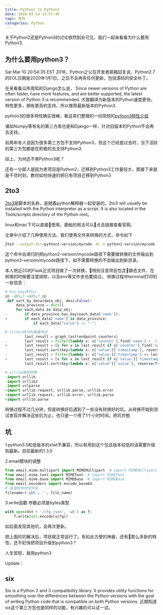 ```yaml
---
title: Python2 to Python3
date: 2018-03-14 13:57:49
tags: 写作 
categories: Python
---
```


关于Python2还是Python3的讨论依然到处可见，我们一起来看看为什么要用Python3.

## 为什么要用python3？

Sat Mar 10 20:54:35 EST 2018，Python之父在开发者邮箱回复说，Python2.7的EOL日期是2020年1月1日，之后不会再有任何更新，包括源码的安全补丁。

在来看看众所周知的Django怎么说，
Since newer versions of Python are often faster, have more features, and are better supported, the latest version of Python 3 is recommended.
大致翻译为新版本的Python速度更快，特性更多，拥有更高的支持，所以推荐最新版本的Python3.

python3的很多特性确实很棒，看这哥们整理的一份简短的[python3特性介绍](https://github.com/arogozhnikov/python3_with_pleasure)

诸如Numpy等有名的第三方库也是和Django一样，针对旧版本的Python不会再去支持。

前两年有人说因为很多第三方包不支持Python3，但这个已经是过去时，当下活跃的第三方包都是在积极的去支持Python3.

综上，为何还不用Python3呢？

还有一分部人是因为老项目是Python2，迁移到Python3工作量较大，那接下来就是干货时刻，教你如何快速的把已有项目迁移到Python3

## 2to3

[2to3](https://docs.python.org/3/library/2to3.html?highlight=2to3)是脚本的名称，是随着python解释器一起安装的。2to3 will usually be installed with the Python interpreter as a script. It is also located in the Tools/scripts directory of the Python root。

linux和mac下可以直接使用。基础的用法可以点击链接查看官网。

文章中介绍了几种使用方法，我们使用文件夹转换的方式，命令如下

```bash
2to3 --output-dir=python3-version/mycode -W -n python2-version/mycode
```

这个命令会递归的把python2-version/mycode路径下需要做转换的文件输出到python3-version/mycode路径下，如不需要转换的不会输出到新目录。

本人把近2G的Flask正式项目做了一次转换，特别注意项目包含静态文件，在转换的时候要注意排除，以及env等文件夹也要绕过。
转换过程中terminal打印的一些信息：

```python
# has_key转为in
@@ -405,7 +405,7 @@
 def sort_by_data(data_obj, desc=False):
     data_province = dict()
     for each_data in data_obj:
-        if data_province.has_key(each_data['name']):
+        if each_data['name'] in data_province:
             if each_data["value"] != "-":

# filter转为列表推导式
         last_result = graph_last(endpoint_counters)
-        last_result = filter(lambda x: x['counter'].find('name') > -1, last_result)
+        last_result = [x for x in last_result if x['counter'].find('name') > -1]
         last_result.sort(key=lambda x: x['value']['timestamp'], reverse=True)
-        last_result = filter(lambda x: x['value']['timestamp'] == last_result[0]['value']['timestamp'], last_result)
+        last_result = [x for x in last_result if x['value']['timestamp'] == last_result[0]['value']['timestamp']]
         last_result.sort(key=lambda x: x['value']['value'], reverse=True)

# urllib路径转换
-import urllib
-import urllib2
-import urlparse
+import urllib.request, urllib.parse, urllib.error
+import urllib.request, urllib.error, urllib.parse
+import urllib.parse

```

转换过程不过几分钟，但是转换好后遇到了一些没有转换好的坑。从转换开始到测试发现并解决这些坑为止，也只是一个用了1个小时时间。把坑共勉

## 坑

1.python3.5和低版本的xlwt不兼容，所以有用到这个包且版本较低的话需要升级到最新。目前最新的1.3.0

2.email模块的调整

```python
from email.mime.multipart import MIMEMultipart  # import MIMEMultipart
from email.mime.text import MIMEText  # import MIMEText
from email.mime.base import MIMEBase  # import MIMEBase
from email.encoders import encode_base64
# 发送附件时文件名
filename=('gbk', '', file_name)
```

3.write函数
参数必须是bytes类型

```python
with open(dst + '/cfg.json', 'wb') as f:
    f.write(str.encode(scfg))
```
如后面发现其他坑，会再次更新。

把上面的坑解决后，项目就正常运行了。有如此方便的神器，还有那么多新的特性，还不赶快把项目升级到python3？

人生苦短，我用python3

Update：
## six
Six is a Python 2 and 3 compatibility library. It provides utility functions for smoothing over the differences between the Python versions with the goal of writing Python code that is compatible on both Python versions. 
近期知道six这个第三方包也是同样的功能，有兴趣的可以试一试。
